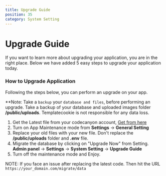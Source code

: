 ```yaml
---
title: Upgrade Guide
position: 35
category: System Setting
---
```


# Upgrade Guide
If you want to learn more about upgrading your application, you are in the right place. Below we have added 5 easy steps to upgrade your application today.

### How to Upgrade Application
Following the steps below, you can perform an upgrade on your app. 

**Note: Take a `backup` your `database and files`, before performing an upgrade. Take a backup of your database and uploaded images folder  **/public/uploads**. Templatecookie is not responsible for any data loss.

1. Get the Latest file from your codecanyon account, [Get from here](https://codecanyon.net/downloads)
2. Turn on App Maintenance mode from **Settings** -> **General Setting**
3. Replace your old files with your new file. Don't replace the **/public/uploads** folder and **.env** file.
4. Migrate the database by clicking on "Upgrade Now" from Setting. **Admin panel** -> **Settings** -> **System Setting** -> **Upgrade Guide**
5. Turn off the maintenance mode and Enjoy.

NOTE: If you face an issue after replacing the latest code. Then hit the URL `https://your_domain.com/migrate/data`


